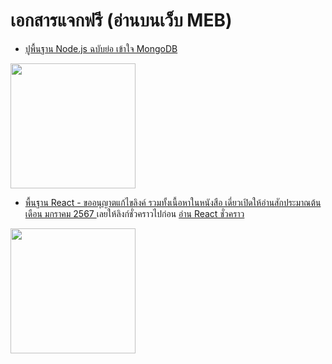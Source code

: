 # เอกสารแจกฟรี (อ่านบนเว็บ MEB)

* [ปูพื้นฐาน Node.js ฉบับย่อ เข้าใจ MongoDB](
https://www.mebmarket.com/web/index.php?action=BookDetails&data=YToyOntzOjc6InVzZXJfaWQiO3M6NzoiMTcyNTQ4MyI7czo3OiJib29rX2lkIjtzOjY6IjI0OTQwOCI7fQ)
<img src="https://cdn-local.mebmarket.com/meb/server1/249408/Thumbnail/book_detail_large.gif" width="200"/>


* [พื้นฐาน React - ขออนุญาตแก้ไขลิงค์ รวมทั้งเนื้อหาในหนังสือ  เดี่ยวเปิดให้อ่านสักประมาณต้นเดือน มกราคม 2567 ]()
เลยให้ลิงก์ชั่วคราวไปก่อน
[อ่าน React ชั่วคราว](https://www.mebmarket.com/web/index.php?action=BookDetails&data=YToyOntzOjc6InVzZXJfaWQiO3M6NzoiMTcyNTQ4MyI7czo3OiJib29rX2lkIjtzOjY6IjI0ODU5NiI7fQ)

<img src="https://cdn-local.mebmarket.com/meb/server1/248596/Thumbnail/book_detail_large.gif" width="200"/>
